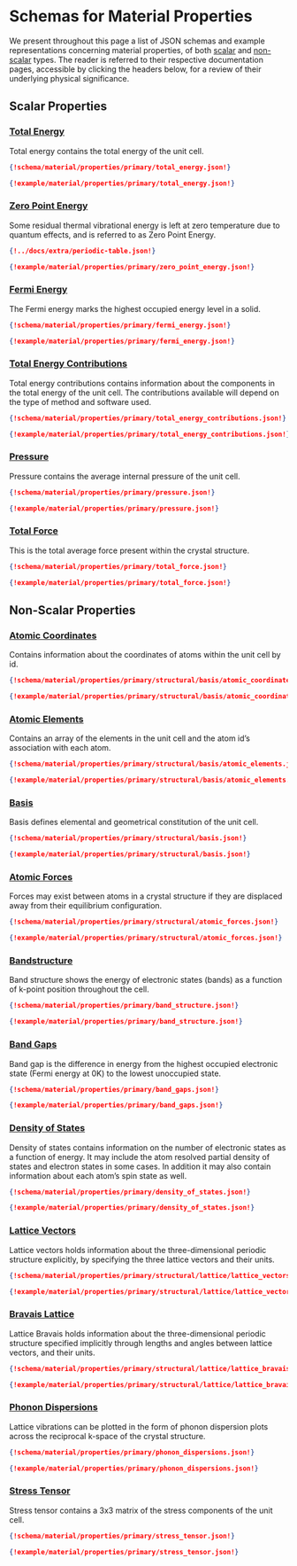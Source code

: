# Schemas for Material Properties

We present throughout this page a list of JSON schemas and example representations concerning material properties, of both [scalar](../../properties-directory/scalar/overview.md) and [non-scalar](../../properties-directory/non-scalar/overview.md) types. The reader is referred to their respective documentation pages, accessible by clicking the headers below, for a review of their underlying physical significance.

## Scalar Properties

### [Total Energy](../../properties-directory/scalar/total-energy.md#total-energy)

Total energy contains the total energy of the unit cell.

```json tab="Schema" 
{!schema/material/properties/primary/total_energy.json!}
```

```json tab="Example" 
{!example/material/properties/primary/total_energy.json!}
```

### [Zero Point Energy](../../properties-directory/scalar/total-energy.md#zero-point-energy)

Some residual thermal vibrational energy is left at zero temperature due to quantum effects, and is referred to as Zero Point Energy.

```json tab="Schema" 
{!../docs/extra/periodic-table.json!}
```

```json tab="Example" 
{!example/material/properties/primary/zero_point_energy.json!}
```

### [Fermi Energy](../../properties-directory/scalar/total-energy.md#fermi-energy)

The Fermi energy marks the highest occupied energy level in a solid.

```json tab="Schema"  
{!schema/material/properties/primary/fermi_energy.json!}
```

```json tab="Example"
{!example/material/properties/primary/fermi_energy.json!}
```

### [Total Energy Contributions](../../properties-directory/scalar/energy-contribution.md)

Total energy contributions contains information about the components in the total energy of the unit cell. The contributions available will depend on the type of method and software used.

```json tab="Schema"
{!schema/material/properties/primary/total_energy_contributions.json!}
```

```json tab="Example"
{!example/material/properties/primary/total_energy_contributions.json!}
```

### [Pressure](../../properties-directory/scalar/pressure.md)

Pressure contains the average internal pressure of the unit cell.

```json tab="Schema"
{!schema/material/properties/primary/pressure.json!}
```

```json tab="Example"
{!example/material/properties/primary/pressure.json!}
```

### [Total Force](../../properties-directory/scalar/total-force.md)

This is the total average force present within the crystal structure.

```json tab="Schema"
{!schema/material/properties/primary/total_force.json!}
```

```json tab="Example"
{!example/material/properties/primary/total_force.json!}
```




## Non-Scalar Properties

### [Atomic Coordinates](../../properties-directory/structural/basis-atoms.md)

Contains information about the coordinates of atoms within the unit cell by id.

```json tab="Schema"
{!schema/material/properties/primary/structural/basis/atomic_coordinates.json!}
```

```json tab="Example"
{!example/material/properties/primary/structural/basis/atomic_coordinates.json!}
```

### [Atomic Elements](../../properties-directory/structural/basis-atoms.md)

Contains an array of the elements in the unit cell and the atom id’s association with each atom.

```json tab="Schema"
{!schema/material/properties/primary/structural/basis/atomic_elements.json!}
```

```json tab="Example"
{!example/material/properties/primary/structural/basis/atomic_elements.json!}
```

### [Basis](../../properties-directory/structural/basis-atoms.md)

Basis defines elemental and geometrical constitution of the unit cell.


```json tab="Schema"
{!schema/material/properties/primary/structural/basis.json!}
```

```json tab="Example"
{!example/material/properties/primary/structural/basis.json!}
```

### [Atomic Forces](../../properties-directory/structural/basis-atoms.md)

Forces may exist between atoms in a crystal structure if they are displaced away from their equilibrium configuration.

```json tab="Schema"
{!schema/material/properties/primary/structural/atomic_forces.json!}
```

```json tab="Example"
{!example/material/properties/primary/structural/atomic_forces.json!}
```

### [Bandstructure](../../properties-directory/non-scalar/bandstructure.md)

Band structure shows the energy of electronic states (bands) as a function of k-point position throughout the cell.


```json tab="Schema"
{!schema/material/properties/primary/band_structure.json!}
```

```json tab="Example"
{!example/material/properties/primary/band_structure.json!}
```

### [Band Gaps](../../properties-directory/non-scalar/bandstructure.md)

Band gap is the difference in energy from the highest occupied electronic state (Fermi energy at 0K) to the lowest unoccupied state.

```json tab="Schema"
{!schema/material/properties/primary/band_gaps.json!}
```

```json tab="Example"
{!example/material/properties/primary/band_gaps.json!}
```

### [Density of States](../../properties-directory/non-scalar/dos.md)

Density of states contains information on the number of electronic states as a function of energy. It may include the atom resolved partial density of states and electron states in some cases. In addition it may also contain information about each atom’s spin state as well.

```json tab="Schema"
{!schema/material/properties/primary/density_of_states.json!}
```

```json tab="Example"
{!example/material/properties/primary/density_of_states.json!}
```

### [Lattice Vectors](../../properties-directory/structural/lattice.md)

Lattice vectors holds information about the three-dimensional periodic structure explicitly, by specifying the three lattice vectors and their units.

```json tab="Schema"
{!schema/material/properties/primary/structural/lattice/lattice_vectors.json!}
```

```json tab="Example"
{!example/material/properties/primary/structural/lattice/lattice_vectors.json!}
```

### [Bravais Lattice](../../properties-directory/structural/lattice.md)

Lattice Bravais holds information about the three-dimensional periodic structure specified implicitly through lengths and angles between lattice vectors, and their units.

```json tab="Schema"
{!schema/material/properties/primary/structural/lattice/lattice_bravais.json!}
```

```json tab="Example"
{!example/material/properties/primary/structural/lattice/lattice_bravais.json!}
```

### [Phonon Dispersions](../../properties-directory/non-scalar/phonon-dispersions.md)

Lattice vibrations can be plotted in the form of phonon dispersion plots across the reciprocal k-space of the crystal structure.

```json tab="Schema"
{!schema/material/properties/primary/phonon_dispersions.json!}
```

```json tab="Example"
{!example/material/properties/primary/phonon_dispersions.json!}
```

### [Stress Tensor](../../properties-directory/non-scalar/stress-tensor.md)

Stress tensor contains a 3x3 matrix of the stress components of the unit cell.

```json tab="Schema" 
{!schema/material/properties/primary/stress_tensor.json!}
```

```json tab="Example"
{!example/material/properties/primary/stress_tensor.json!}
```

